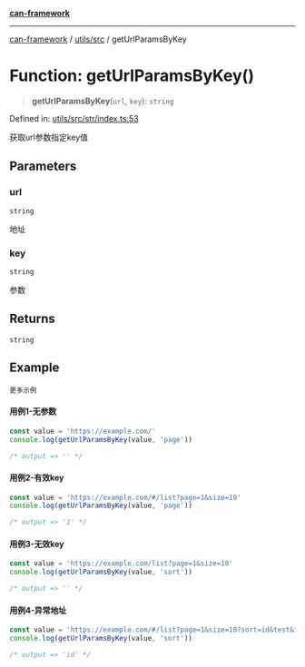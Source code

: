 [**can-framework**](../../../README.md)

***

[can-framework](../../../modules.md) / [utils/src](../README.md) / getUrlParamsByKey

# Function: getUrlParamsByKey()

> **getUrlParamsByKey**(`url`, `key`): `string`

Defined in: [utils/src/str/index.ts:53](https://github.com/acanowl/acanowl-framework/blob/803929d309daee638a276dd80756bc2cc91479c5/packages/utils/src/str/index.ts#L53)

获取url参数指定key值

## Parameters

### url

`string`

地址

### key

`string`

参数

## Returns

`string`

## Example

```更多示例```
#### 用例1-无参数

```typescript
const value = 'https://example.com/'
console.log(getUrlParamsByKey(value, 'page'))

/* output => '' */
```

#### 用例2-有效key

```typescript
const value = 'https://example.com/#/list?page=1&size=10'
console.log(getUrlParamsByKey(value, 'page'))

/* output => '1' */
```

#### 用例3-无效key

```typescript
const value = 'https://example.com/list?page=1&size=10'
console.log(getUrlParamsByKey(value, 'sort'))

/* output => '' */
```

#### 用例4-异常地址

```typescript
const value = 'https://example.com/#/list?page=1&size=10?sort=id&test&filter='
console.log(getUrlParamsByKey(value, 'sort'))

/* output => 'id' */
```
